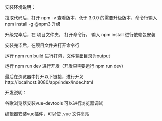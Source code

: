 

安装环境说明：

拉取代码后，打开 npm -v 查看版本，低于 3.0.0 的需要升级版本，命令行输入 npm install -g @npm3 升级

升级完毕后，在 项目文件夹， 打开命令行， 输入 npm install 进行依赖包安装

安装完毕后，在项目文件夹打开命令行

运行 npm run build 进行打包，文件输出目录为output

运行 npm run dev 进行开发（开发只需要运行 npm run dev）

最后在浏览器中打开以下链接，进行开发
http://localhost:8080/app/index/index.html


开发说明：

谷歌浏览器安装vue-devtools 可以进行浏览器调试

编辑器安装vue插件，可以使 .vue 文件高亮